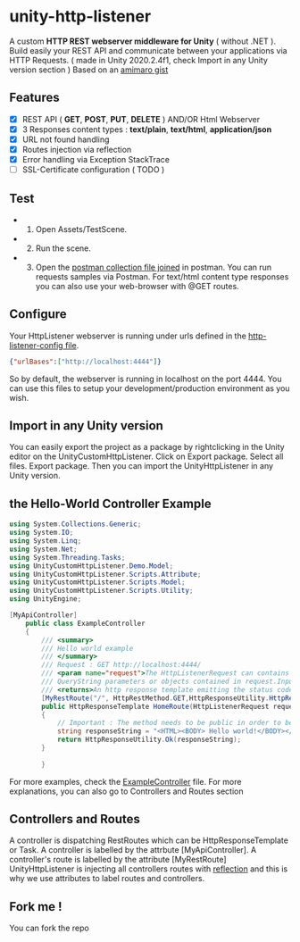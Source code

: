 # unity-http-listener
A custom **HTTP REST webserver middleware for Unity** ( without .NET ). Build easily your REST API and communicate between your applications via HTTP Requests. ( made in Unity 2020.2.4f1, check Import in any Unity version section )
Based on an [amimaro gist](https://gist.githubusercontent.com/amimaro/10e879ccb54b2cacae4b81abea455b10/raw/e582fdbabda477eaf691b6a962cfb246274cad50/UnityHttpListener.cs)

## Features 
- [x] REST API ( **GET**, **POST**, **PUT**, **DELETE** ) AND/OR  Html Webserver
- [x] 3 Responses content types : **text/plain**, **text/html**, **application/json**
- [x] URL not found handling
- [x] Routes injection via reflection
- [x] Error handling via Exception StackTrace 
- [ ] SSL-Certificate configuration ( TODO )

## Test
 - 1. Open Assets/TestScene. 
 - 2. Run the scene. 
 - 3. Open the [postman collection file joined](https://github.com/sachaamm/unity-http-listener/blob/main/UnityHttpListener.postman_collection.json) in postman. You can run requests samples via Postman. For text/html content type responses you can also use your web-browser with @GET routes.

## Configure 
Your HttpListener webserver is running under urls defined in the [http-listener-config file](https://github.com/sachaamm/unity-http-listener/blob/main/http-listener-config.json).
```json 
{"urlBases":["http://localhost:4444"]}
```

So by default, the webserver is running in localhost on the port 4444. You can use this files to setup your development/production environment as you wish.

## Import in any Unity version
You can easily export the project as a package by rightclicking in the Unity editor on the UnityCustomHttpListener. Click on Export package. Select all files. Export package. Then you can import the UnityHttpListener in any Unity version.

## the Hello-World Controller Example 
```cs
using System.Collections.Generic;
using System.IO;
using System.Linq;
using System.Net;
using System.Threading.Tasks;
using UnityCustomHttpListener.Demo.Model;
using UnityCustomHttpListener.Scripts.Attribute;
using UnityCustomHttpListener.Scripts.Model;
using UnityCustomHttpListener.Scripts.Utility;
using UnityEngine;

[MyApiController]
    public class ExampleController
    {
        /// <summary>
        /// Hello world example
        /// </summary>
        /// Request : GET http://localhost:4444/
        /// <param name="request">The HttpListenerRequest can contains parameters, such as 
        /// QueryString parameters or objects contained in request.InputStream</param>
        /// <returns>An http response template emitting the status code 200</returns>
        [MyRestRoute("/", HttpRestMethod.GET,HttpResponseUtility.HttpResponseContentType.Html)]
        public HttpResponseTemplate HomeRoute(HttpListenerRequest request) 
        {
            // Important : The method needs to be public in order to be retrieved by reflection !!!
            string responseString = "<HTML><BODY> Hello world!</BODY></HTML>";
            return HttpResponseUtility.Ok(responseString);
        }
        
        }
```

For more examples, check the [ExampleController](https://github.com/sachaamm/unity-http-listener/blob/main/Assets/UnityCustomHttpListener/Demo/Controller/ExampleController.cs) file. For more explanations, you can also go to Controllers and Routes section



## Controllers and Routes
A controller is dispatching RestRoutes which can be HttpResponseTemplate or Task<HttpResponseTemplate>. A controller is labelled by the attrbute [MyApiController].
A controller's route is labelled by the attribute [MyRestRoute]
UnityHttpListener is injecting all controllers routes with [reflection](https://docs.microsoft.com/en-us/dotnet/csharp/programming-guide/concepts/reflection) and this is why we use attributes to label routes and controllers.

## Fork me !
You can fork the repo 
    

``````

